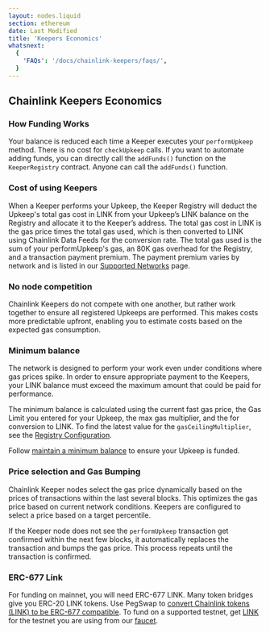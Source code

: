 ```yaml
---
layout: nodes.liquid
section: ethereum
date: Last Modified
title: 'Keepers Economics'
whatsnext:
  {
    'FAQs': '/docs/chainlink-keepers/faqs/',
  }
---
```


## Chainlink Keepers Economics

### How Funding Works

Your balance is reduced each time a Keeper executes your `performUpkeep` method. There is no cost for `checkUpkeep` calls. If you want to automate adding funds, you can directly call the `addFunds()` function on the `KeeperRegistry` contract. Anyone can call the `addFunds()` function.


### Cost of using Keepers
When a Keeper performs your Upkeep, the Keeper Registry will deduct the Upkeep's total gas cost in LINK from your Upkeep’s LINK balance on the Registry and allocate it to the Keeper’s address. The total gas cost in LINK is the gas price times the total gas used, which is then converted to LINK using Chainlink Data Feeds for the conversion rate. The total gas used is the sum of your performUpkeep's gas, an 80K gas overhead for the Registry, and a transaction payment premium. The payment premium varies by network and is listed in our [Supported Networks](../supported-networks/#configurations) page.

### No node competition
Chainlink Keepers do not compete with one another, but rather work together to ensure all registered Upkeeps are performed. This makes costs more predictable upfront, enabling you to estimate costs based on the expected gas consumption.

### Minimum balance
The network is designed to perform your work even under conditions where gas prices spike. In order to ensure appropriate payment to the Keepers, your LINK balance must exceed the maximum amount that could be paid for performance. 

The minimum balance is calculated using the current fast gas price, the Gas Limit you entered for your Upkeep, the max gas multiplier, and the for conversion to LINK. To find the latest value for the `gasCeilingMultiplier`, see the [Registry Configuration](../supported-networks/#configurations).

Follow [maintain a minimum balance](../manage-upkeeps/#maintain-a-minimum-balance) to ensure your Upkeep is funded.


### Price selection and Gas Bumping
Chainlink Keeper nodes select the gas price dynamically based on the prices of transactions within the last several blocks. This optimizes the gas price based on current network conditions. Keepers are configured to select a price based on a target percentile.

If the Keeper node does not see the `performUpkeep` transaction get confirmed within the next few blocks, it automatically replaces the transaction and bumps the gas price. This process repeats until the transaction is confirmed.

### ERC-677 Link

For funding on mainnet, you will need ERC-677 LINK. Many token bridges give you ERC-20 LINK tokens. Use PegSwap to [convert Chainlink tokens (LINK) to be ERC-677 compatible](https://pegswap.chain.link/). To fund on a supported testnet, get [LINK](../../link-token-contracts/) for the testnet you are using from our [faucet](https://faucets.chain.link/).
